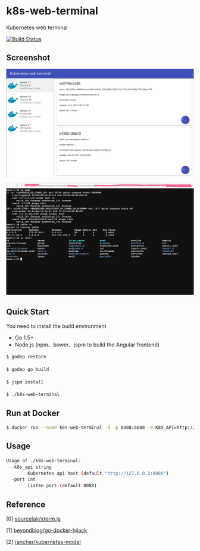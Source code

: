 # k8s-web-terminal
Kubernetes web terminal

[![Build Status](https://travis-ci.org/beyondblog/k8s-web-terminal.svg?branch=master)](https://travis-ci.org/beyondblog/k8s-web-terminal)

## Screenshot

![dasbhoard](/docs/screenshot/dashboard.png?raw=true)

![bash](/docs/screenshot/bash.png?raw=true)

## Quick Start

You need to install the build environment

* Go 1.5+
* Node.js (npm、bower、jspm to build the Angular frontend)

```bash
$ godep restore

$ godep go build 

$ jspm install

$ ./k8s-web-terminal
```

## Run at Docker

```bash
$ docker run --name k8s-web-terminal -d -p 8088:8088 -e K8S_API=http://KUBERNET_API_HOST:8080 beyondblog/k8s-web-terminal
```

## Usage

```bash
Usage of ./k8s-web-terminal:
  -k8s_api string
        Kubernetes api host (default "http://127.0.0.1:8080")
  -port int
        listen port (default 8088)
```

## Reference

[0] [sourcelair/xterm.js](https://github.com/sourcelair/xterm.js)

[1] [beyondblog/go-docker-hijack](https://github.com/beyondblog/go-docker-hijack)

[2] [rancher/kubernetes-model](https://github.com/rancher/kubernetes-model)
